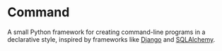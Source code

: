 # Command

A small Python framework for creating command-line programs in a declarative style, inspired by frameworks like [Django](https://github.com/django/django) and [SQLAlchemy](https://github.com/zzzeek/sqlalchemy).
